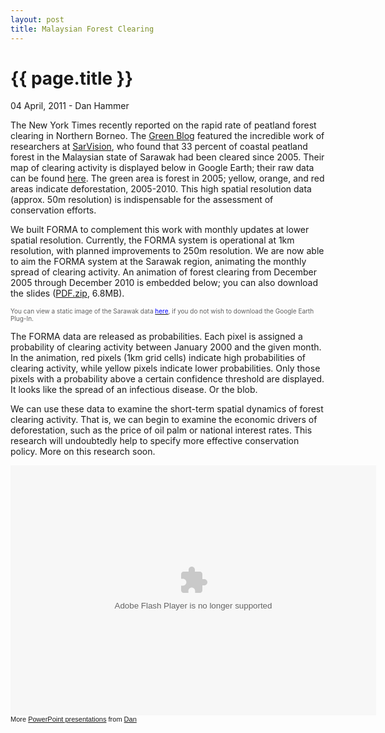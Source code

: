 ```yaml
---
layout: post
title: Malaysian Forest Clearing
---
```


{{ page.title }}
================


<p class="meta">04 April, 2011 - Dan Hammer</p>

The New York Times recently reported on the rapid rate of peatland forest clearing in Northern Borneo. The [Green Blog](http://goo.gl/kq286) featured the incredible work of researchers at [SarVision](http://www.sarvision.nl/), who found that 33 percent of coastal peatland forest in the Malaysian state of Sarawak had been cleared since 2005.  Their map of clearing activity is displayed below in Google Earth; their raw data can be found [here](http://goo.gl/yQfQQ).  The green area is forest in 2005; yellow, orange, and red areas indicate deforestation, 2005-2010.   This high spatial resolution data (approx. 50m resolution) is indispensable for the assessment of conservation efforts.
</br>

We built FORMA to complement this work with monthly updates at lower spatial resolution.  Currently, the FORMA system is operational at 1km resolution, with planned improvements to 250m resolution.  We are now able to aim the FORMA system at the Sarawak region, animating the monthly spread of clearing activity.  An animation of forest clearing from December 2005 through December 2010 is embedded below; you can also download the slides ([PDF.zip](http://dl.dropbox.com/u/5365589/sarawak.pdf.zip), 6.8MB). 

<font color="#606060" size="1">You can view a static image of the Sarawak data [<font color="0000FF">here</font>](http://dl.dropbox.com/u/5365589/sarawak-sarvision.png), if you do not wish to download the Google Earth Plug-In.</font>
<script src="http://www.gmodules.com/ig/ifr?url=http://code.google.com/apis/kml/embed/embedkmlgadget.xml&amp;up_kml_url=http%3A%2F%2Fdl.dropbox.com%2Fu%2F5365589%2Fkml%2Ftmp.kml&amp;up_view_mode=earth&amp;up_earth_2d_fallback=0&amp;up_earth_fly_from_space=1&amp;up_earth_show_nav_controls=1&amp;up_earth_show_buildings=0&amp;up_earth_show_terrain=1&amp;up_earth_show_roads=1&amp;up_earth_show_borders=1&amp;up_earth_sphere=earth&amp;up_maps_zoom_out=0&amp;up_maps_default_type=satellite&amp;synd=open&amp;w=579&amp;h=400&amp;title=&amp;border=%23ffffff%7C3px%2C1px+solid+%23999999&amp;output=js"></script>

The FORMA data are released as probabilities.  Each pixel is assigned a probability of clearing activity between January 2000 and the given month.  In the animation, red pixels (1km grid cells) indicate high probabilities of clearing activity, while yellow pixels indicate lower probabilities.  Only those pixels with a probability above a certain confidence threshold are displayed.  It looks like the spread of an infectious disease.  Or the blob.

We can use these data to examine the short-term spatial dynamics of forest clearing activity.  That is, we can begin to examine the economic drivers of deforestation, such as the price of oil palm or national interest rates.  This research will undoubtedly help to specify more effective conservation policy.  More on this research soon.

<div><h3 style="padding: 0px; margin: 3px;"><a href="http://www.authorstream.com/Presentation/danhammer-939622-forma-sarawak/" target="_blank" style="font:normal 18px,arial;"></a></h3><object width="425" height="354" id="player"><param name="movie" value="http://www.authorstream.com/player.swf?p=939622_634376335239997500&pt=3" /><param name="allowfullscreen" value="true" /><param name="allowScriptAccess" value="always"/><embed src="http://www.authorstream.com/player.swf?p=939622_634376335239997500&pt=3" type="application/x-shockwave-flash" allowscriptaccess="always" allowfullscreen="true" width="585" height="400"></embed></object><div  style="font-family: arial; font-style: normal; font-variant: normal; font-weight: normal;font-size: 11px; line-height: normal; font-size-adjust: none; font-stretch: normal;">More <a href="http://www.authorstream.com/" target="_blank">PowerPoint presentations</a> from <a href="http://www.authorstream.com/User-Presentations/danhammer/" target="_blank">Dan</a></div></div>

<!-- <object width="425" height="344"><param name="movie" value="http://www.youtube.com/v/bXQMrbiP-3M?hl=en&fs=1"></param><param name="allowFullScreen" value="true"></param><param name="allowscriptaccess" value="always"></param><embed src="http://www.youtube.com/v/bXQMrbiP-3M?hl=en&fs=1" type="application/x-shockwave-flash" allowscriptaccess="always" allowfullscreen="true" width="586" height="400"></embed></object> -->
